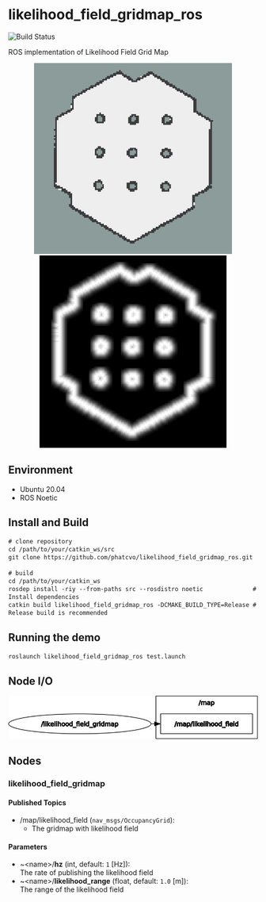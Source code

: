# likelihood_field_gridmap_ros

![Build Status](https://github.com/phatcvo/likelihood_field_gridmap_ros/workflows/build/badge.svg)

ROS implementation of Likelihood Field Grid Map

<p align="center">
  <img src="images/raw_gridmap.png" width="400"/>
  <img src="images/likelihood_field_gridmap.png" width="378"/>
</p>

## Environment

- Ubuntu 20.04
- ROS Noetic

## Install and Build

```
# clone repository
cd /path/to/your/catkin_ws/src
git clone https://github.com/phatcvo/likelihood_field_gridmap_ros.git

# build
cd /path/to/your/catkin_ws
rosdep install -riy --from-paths src --rosdistro noetic              # Install dependencies
catkin build likelihood_field_gridmap_ros -DCMAKE_BUILD_TYPE=Release # Release build is recommended
```

## Running the demo

```
roslaunch likelihood_field_gridmap_ros test.launch
```

## Node I/O

![Node I/O](images/node_io.png)

## Nodes

### likelihood_field_gridmap

#### Published Topics

- /map/likelihood_field (`nav_msgs/OccupancyGrid`):<br>
  - The gridmap with likelihood field

#### Parameters

- ~\<name>/<b>hz</b> (int, default: `1` [Hz]):<br>
  The rate of publishing the likelihood field
- ~\<name>/<b>likelihood_range</b> (float, default: `1.0` [m]):<br>
  The range of the likelihood field

